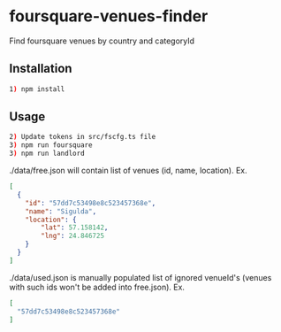 # foursquare-venues-finder
Find foursquare venues by country and categoryId

## Installation

```sh
1) npm install
```

## Usage

```sh
2) Update tokens in src/fscfg.ts file
3) npm run foursquare
3) npm run landlord
```

./data/free.json will contain list of venues (id, name, location). Ex.
```json
[
  {
    "id": "57dd7c53498e8c523457368e",
    "name": "Sigulda",
    "location": {
        "lat": 57.158142,
        "lng": 24.846725
    }
  }
]
```

./data/used.json is manually populated list of ignored venueId's (venues with such ids won't be added into free.json). Ex.
```json
[
  "57dd7c53498e8c523457368e"
]
```